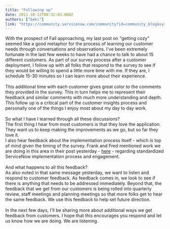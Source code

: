 ```yaml
---
title: "Following up"
date: 2011-10-12T00:32:03.000Z
authors: ["beki"]
link: "https://community.servicenow.com/community?id=community_blog&sys_id=a31ea26ddbd0dbc01dcaf3231f9619c4"
---
```

<p>With the prospect of Fall approaching, my last post on "getting cozy" seemed like a good metaphor for the process of learning our customer needs through conversations and observations. I've been extremely fortunate in the last few weeks to have had a chance to talk to about 15 different customers. As part of our survey process after a customer deployment, I follow up with all folks that respond to the survey to see if they would be willing to spend a little more time with me. If they are, I schedule 15-30 minutes so I can learn more about their experience. <br /><br />This additional time with each customer gives great color to the comments they provided in the survey. This in turn helps me to represent their feedback and similar comments with much more understanding and depth. This follow up is a critical part of the customer insights process and personally one of the things I enjoy most about my day to day work. <br /><br />So what I have I learned through all these discussions? <br />The first thing I hear from most customers is that they love the application. They want us to keep making the improvements as we go, but so far they love it.<br />I also hear feedback about the implementation process itself - which is top of mind given the timing of the survey. Frank and Fred mentioned work we are doing in this area in their post yesterday - <a title="mmunity.service-now.com/blog/lawrenceeng/message-frank-slootman-and-fred-luddy-q4-2011" href="http://community.service-now.com/blog/lawrenceeng/message-frank-slootman-and-fred-luddy-q4-2011">here</a> - regarding standardized ServiceNow implementation process and engagement. <br /><br />And what happens to all this feedback?<br />As also noted in that same message yesterday, we want to listen and respond to customer feedback. As feedback comes in, we look to see if there is anything that needs to be addressed immediately. Beyond that, the feedback that we get from our customers is being rolled into quarterly review, staff meetings and planning meetings so that more folks get to hear the same feedback. We use this feedback to help set future direction.<br /><br />In the next few days, I'll be sharing more about additional ways we get feedback from customers. I hope that this encourages you respond and let us know how we are doing. We are listening.</p>